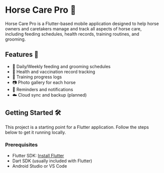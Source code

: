 # Horse Care Pro 🐴

Horse Care Pro is a Flutter-based mobile application designed to help horse owners and caretakers manage and track all aspects of horse care, including feeding schedules, health records, training routines, and grooming.

## Features 🚀

- 📅 Daily/Weekly feeding and grooming schedules
- 💉 Health and vaccination record tracking
- 🐎 Training progress logs
- 📷 Photo gallery for each horse
- 🔔 Reminders and notifications
- ☁️ Cloud sync and backup (planned)

## Getting Started 🛠

This project is a starting point for a Flutter application. Follow the steps below to get it running locally.

### Prerequisites

- Flutter SDK: [Install Flutter](https://docs.flutter.dev/get-started/install)
- Dart SDK (usually included with Flutter)
- Android Studio or VS Code
